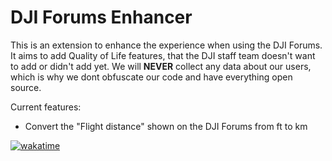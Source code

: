 # DJI Forums Enhancer

This is an extension to enhance the experience when using the DJI Forums. It aims to add Quality of Life features, that the DJI staff team doesn't want to add or didn't add yet.
We will **NEVER** collect any data about our users, which is why we dont obfuscate our code and have everything open source.

Current features:
- Convert the "Flight distance" shown on the DJI Forums from ft to km

[![wakatime](https://wakatime.com/badge/user/018b1dd8-2e38-4f53-9930-e2807ad27310/project/018dc230-38fd-43cf-9054-95d311ec0833.svg)](https://wakatime.com/badge/user/018b1dd8-2e38-4f53-9930-e2807ad27310/project/018dc230-38fd-43cf-9054-95d311ec0833)
